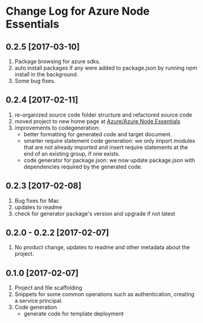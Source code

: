 # Change Log for Azure Node Essentials

## 0.2.5 [2017-03-10]

1. Package browsing for azure sdks.
1. auto install packages if any were added to package.json by running npm install in the background.
1. Some bug fixes.

## 0.2.4 [2017-02-11]

1. re-organized source code folder structure and refactored source code
1. moved project to new home page at [Azure/Azure Node Essentials](https://github.com/Azure/azure-node-essentials)
1. improvements to codegeneration:
    * better formatting for generated code and target document.
    * smarter require statement code generation: we only import modules that are not already imported and insert require statements at the end of an existing group, if one exists.
    * code generator for package.json: we now update package.json with dependencies required by the generated code.

## 0.2.3 [2017-02-08]

1. Bug fixes for Mac
1. updates to readme
1. check for generator package's version and upgrade if not latest

## 0.2.0 - 0.2.2 [2017-02-07]

1. No product change, updates to readme and other metadata about the project.

## 0.1.0 [2017-02-07]

1. Project and file scaffolding
1. Snippets for some common operations such as authentication, creating a service principal.
1. Code generation
   * generate code for template deployment

